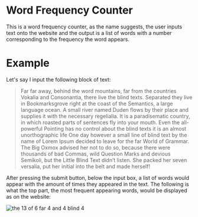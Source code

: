 # Word Frequency Counter
This is a word frequency counter, as the name suggests, the user inputs text onto the website and the output is a list of words with a number corresponding to the frequency the word appears. 

# Example
Let's say I input the following block of text:

>Far far away, behind the word mountains, far from the countries Vokalia and Consonantia, there live the blind texts. Separated they live in Bookmarksgrove right at the coast of the Semantics, a large language ocean. A small river named Duden flows by their place and supplies it with the necessary regelialia. It is a paradisematic country, in which roasted parts of sentences fly into your mouth. Even the all-powerful Pointing has no control about the blind texts it is an almost unorthographic life One day however a small line of blind text by the name of Lorem Ipsum decided to leave for the far World of Grammar. The Big Oxmox advised her not to do so, because there were thousands of bad Commas, wild Question Marks and devious Semikoli, but the Little Blind Text didn’t listen. She packed her seven versalia, put her initial into the belt and made herself!

After pressing the submit button, below the input box, a list of words would appear with the amount of times they appeared in the text. 
The following is what the top part, the most frequent appearing words, would be displayed as on the website:

![the	13
of	6
far	4
and	4
blind	4](https://imgur.com/a/CBBzo8V)
